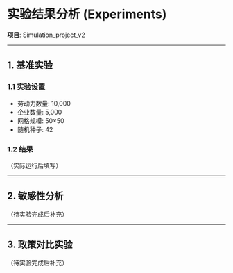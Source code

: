 # 实验结果分析 (Experiments)

**项目**: Simulation_project_v2

---

## 1. 基准实验

### 1.1 实验设置

- 劳动力数量: 10,000
- 企业数量: 5,000
- 网格规模: 50×50
- 随机种子: 42

### 1.2 结果

（实际运行后填写）

---

## 2. 敏感性分析

（待实验完成后补充）

---

## 3. 政策对比实验

（待实验完成后补充）
